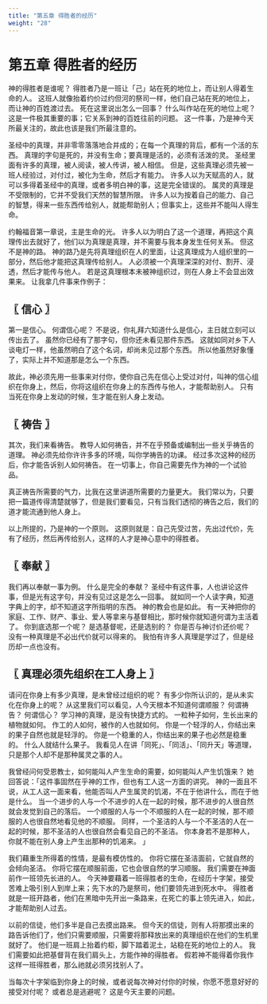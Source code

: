 ```yaml
---
title: "第五章 得胜者的经历"
weight: "28"
---
```


# 第五章 得胜者的经历


神的得胜者是谁呢？
得胜者乃是一班让「己」站在死的地位上，而让别人得着生命的人。
这班人就像抬着约价过约但河的祭司一样，他们自己站在死的地位上，而让神的百姓渡过去。
死在这里说出怎么一回事？
什么叫作站在死的地位上呢？
这是一件极其重要的事；它关系到神的百姓往前的问题。
这一件事，乃是神今天所最关注的，故此也该是我们所最注意的。

圣经中的真理，并非零零落落地合并成的；在每一个真理的背后，都有一个活的东西。
真理的字句是死的，并没有生命；要真理是活的，必须有活泼的灵。
圣经里面有许多的真理，被人阅读，被人传讲，被人相信。
但是，这些真理必须先被一班人经验过，对付过，被化为生命，然后才有能力。
许多人以为天赋高的人，就可以多得着圣经中的真理，或者多明白神的事，这是完全错误的。
属灵的真理是不受限制的，它并不受我们天然的智慧所限。
许多人以为按着自己的能力、自己的智慧，得来一些东西传给别人，就能帮助别人；但事实上，这些并不能叫人得生命。

约翰福音第一章说，主是生命的光。
许多人以为明白了这一个道理，再把这个真理传出去就好了，他们以为真理是真理，并不需要与我本身发生任何关系。
但这不是神的路。
神的路乃是先将真理组织在人的里面，让这真理成为人组织里的一部分，然后他才能把这真理传给别人。
人必须被一个真理深深的对付、割开、浸透，然后才能传与他人。
若是这真理根本未被神组织过，则在人身上不会显出效果来。
让我拿几件事来作例子：

## 〖 信心 〗

第一是信心。
何谓信心呢？
不是说，你礼拜六知道什么是信心，主日就立刻可以传出去了。
虽然你已经有了那字句，但你还未看见那件东西。
这就如同对乡下人谈电灯一样，他虽然明白了这个名词，却尚未见过那个东西。
所以他虽然好象懂了，实际上并不知道那是怎么一个东西。

故此，神必须先用一些事来对付你，使你自己先在信心上受过对付，叫神的信心组织在你身上，然后，你将这组织在你身上的东西传与他人，才能帮助别人。
只有当死在你身上发动的时候，生才能在别人身上发动。

## 〖 祷告 〗

其次，我们来看祷告。
教导人如何祷告，并不在乎预备或编制出一些关乎祷告的道理。
神必须先给你许许多多的环境，叫你学祷告的功课。
经过多次这种的经历后，你才能告诉别人如何祷告。
在一切事上，你自己需要先作为神的一个试验品。

真正祷告所需要的气力，比我在这里讲道所需要的力量更大。
我们常以为，只要把一篇道传得清楚就够了，但是我们要看见，只有当我们透彻的祷告之后，我们的道才能流通到他人身上。

以上所提的，乃是神的一个原则。
这原则就是：自己先受过苦，先出过代价，先有了经历，然后再传给别人，这样的人才是神心意中的得胜者。

## 〖 奉献 〗

我们再以奉献一事为例。
什么是完全的奉献？
圣经中有这件事，人也讲论这件事，但是光有这字句，并没有见过这是怎么一回事。
就如同一个人读字典，知道字典上的字，却不知道这字所指明的东西。
神的教会也是如此。
有一天神把你的家庭、工作、财产、事业、爱人等拿来与基督相比，那时候你就知道何谓为主活着了。
你到底选那一个呢？
是选基督呢，还是选别的？
你是否与神讨价还价呢？
没有一种真理是不必出代价就可以得来的。
我怕有许多人真理是学过了，但是经历却一点也没有。

## 〖 真理必须先组织在工人身上 〗

请问在你身上有多少真理，是未曾经过组织的呢？
有多少你所认识的，是从未实化在你身上的呢？
从这里我们可以看见，人今天根本不知道何谓顺服？
何谓祷告？
何谓信心？
学习神的真理，是没有快捷方式的。
一粒种子如何，生长出来的植物就如何。
作工的人如何，被作的人也就如何。
你是一个轻浮的人，你结出来的果子自然也就是轻浮的。
你是一个稳重的人，你结出来的果子也必然是稳重的。
什么人就结什么果子。
我看见人在讲「同死」、「同活」、「同升天」等道理，只是那个人却不是那种属灵之事的人。

我曾经问何受恩教士，如何能叫人产生生命的需要，如何能叫人产生饥饿来？
她回答说：「这件事固然在乎神的工作，但也有工人这一方面的讲究。
神的一面且不说，从工人这一面来看，他能否叫人产生属灵的饥渴，不在于他讲什么，而在于他是什么。
当一个进步的人与一个不进步的人在一起的时候，那不进步的人很自然就会发觉到自己的落后。
一个顺服的人与一个不顺服的人在一起的时候，那不顺服的人也很自然地看见他的不顺服。
同样，一个圣洁的人与一个不圣洁的人在一起的时候，那不圣洁的人也很自然会看见自己的不圣洁。
你本身若不是那种人，你就不能在别人身上产生出那种的饥渴来。
」

我们藉重生所得着的性情，是最有模仿性的。
你将它摆在圣洁面前，它就自然的会倾向圣洁。
你将它摆在顺服前面，它也会很自然的学习顺服。
我们需要在神面前作一班领先长进的人。
今天神要藉着一班得胜者的生命，在经历十字架，接受苦难上吸引别人到岸上来；先下水的乃是祭司，他们要领先进到死水中。
得胜者就是一班开路者，他们在黑暗中先开出一条路来，在死亡的事上领先进入，如此，才能帮助别人过去。

以前的信徒，他们多半是自己去摸出路来。
但今天的信徒，则有人将那摸出来的路告诉他们了，他们只需要顺服，只需要将那释放出来的真理组织在他们的生机里就好了。
他们是一班肩上抬着约柜，脚下踏着泥土，站稳在死的地位上的人。
我们需要如此把基督背在我们肩头上，方能作神的得胜者。
假若神不能得着你我作这样一班得胜者，那么祂就必须另找别人了。

当每次十字架临到你身上的时候，或者说每次神对付你的时候，你愿不愿意好好的接受对付呢？
或者总是逃避呢？
这是今天主要的问题。
